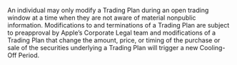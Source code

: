 An individual may only modify a Trading Plan during an open trading window at a time when they are
not aware of material nonpublic information. Modifications to and terminations of a Trading Plan are
subject to preapproval by Apple’s Corporate Legal team and modifications of a Trading Plan that
change the amount, price, or timing of the purchase or sale of the securities underlying a Trading Plan
will trigger a new Cooling-Off Period.